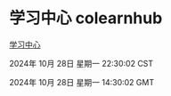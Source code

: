 # 学习中心 colearnhub
[学习中心](http://219.139.197.74:56308/colearnhub/)

2024年 10月 28日 星期一 22:30:02 CST

2024年 10月 28日 星期一 14:30:02 GMT
